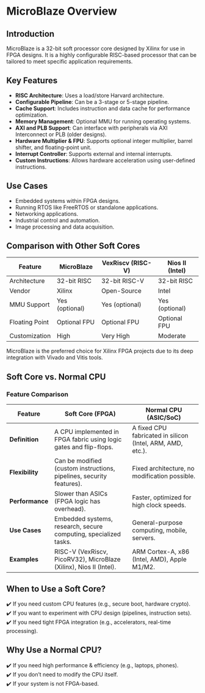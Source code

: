 # MicroBlaze Overview

## Introduction

MicroBlaze is a 32-bit soft processor core designed by Xilinx for use in FPGA designs. It is a highly configurable RISC-based processor that can be tailored to meet specific application requirements.

## Key Features

- **RISC Architecture**: Uses a load/store Harvard architecture.
- **Configurable Pipeline**: Can be a 3-stage or 5-stage pipeline.
- **Cache Support**: Includes instruction and data cache for performance optimization.
- **Memory Management**: Optional MMU for running operating systems.
- **AXI and PLB Support**: Can interface with peripherals via AXI Interconnect or PLB (older designs).
- **Hardware Multiplier & FPU**: Supports optional integer multiplier, barrel shifter, and floating-point unit.
- **Interrupt Controller**: Supports external and internal interrupts.
- **Custom Instructions**: Allows hardware acceleration using user-defined instructions.

## Use Cases

- Embedded systems within FPGA designs.
- Running RTOS like FreeRTOS or standalone applications.
- Networking applications.
- Industrial control and automation.
- Image processing and data acquisition.

## Comparison with Other Soft Cores

| Feature        | MicroBlaze     | VexRiscv (RISC-V) | Nios II (Intel) |
| -------------- | -------------- | ----------------- | --------------- |
| Architecture   | 32-bit RISC    | 32-bit RISC-V     | 32-bit RISC     |
| Vendor         | Xilinx         | Open-Source       | Intel           |
| MMU Support    | Yes (optional) | Yes (optional)    | Yes (optional)  |
| Floating Point | Optional FPU   | Optional FPU      | Optional FPU    |
| Customization  | High           | Very High         | Moderate        |

MicroBlaze is the preferred choice for Xilinx FPGA projects due to its deep integration with Vivado and Vitis tools.

## Soft Core vs. Normal CPU

### Feature Comparison

| Feature        | Soft Core (FPGA)                                      | Normal CPU (ASIC/SoC)                      |
|---------------|------------------------------------------------------|------------------------------------------|
| **Definition**  | A CPU implemented in FPGA fabric using logic gates and flip-flops. | A fixed CPU fabricated in silicon (Intel, ARM, AMD, etc.). |
| **Flexibility** | Can be modified (custom instructions, pipelines, security features). | Fixed architecture, no modification possible. |
| **Performance** | Slower than ASICs (FPGA logic has overhead). | Faster, optimized for high clock speeds. |
| **Use Cases**  | Embedded systems, research, secure computing, specialized tasks. | General-purpose computing, mobile, servers. |
| **Examples**   | RISC-V (VexRiscv, PicoRV32), MicroBlaze (Xilinx), Nios II (Intel). | ARM Cortex-A, x86 (Intel, AMD), Apple M1/M2. |

## When to Use a Soft Core?
✔️ If you need custom CPU features (e.g., secure boot, hardware crypto).  
✔️ If you want to experiment with CPU design (pipelines, instruction sets).  
✔️ If you need tight FPGA integration (e.g., accelerators, real-time processing).  

## Why Use a Normal CPU?
✔️ If you need high performance & efficiency (e.g., laptops, phones).  
✔️ If you don’t need to modify the CPU itself.  
✔️ If your system is not FPGA-based.  


